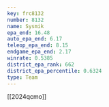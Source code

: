 ```yaml
---
key: frc8132
number: 8132
name: Sysmik
epa_end: 16.48
auto_epa_end: 6.17
teleop_epa_end: 8.15
endgame_epa_end: 2.17
winrate: 0.5385
district_epa_rank: 662
district_epa_percentile: 0.6324
type: Team
---
```

[[2024qcmo]]
